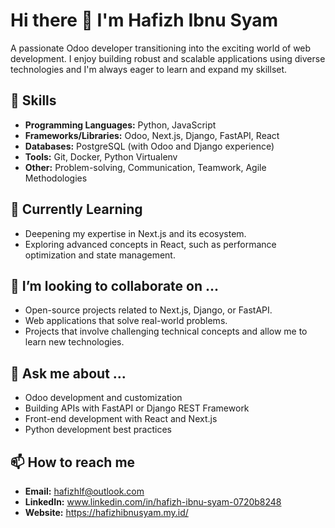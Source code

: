 # Hi there 👋 I'm Hafizh Ibnu Syam

A passionate Odoo developer transitioning into the exciting world of web development.  I enjoy building robust and scalable applications using diverse technologies and I'm always eager to learn and expand my skillset.

## 🚀 Skills

* **Programming Languages:** Python, JavaScript
* **Frameworks/Libraries:** Odoo, Next.js, Django, FastAPI, React
* **Databases:** PostgreSQL (with Odoo and Django experience)
* **Tools:** Git, Docker, Python Virtualenv
* **Other:** Problem-solving, Communication, Teamwork, Agile Methodologies


## 🌱 Currently Learning

* Deepening my expertise in Next.js and its ecosystem.
* Exploring advanced concepts in React, such as performance optimization and state management.


## 👯 I’m looking to collaborate on ...

* Open-source projects related to Next.js, Django, or FastAPI.
* Web applications that solve real-world problems.
* Projects that involve challenging technical concepts and allow me to learn new technologies.


## 🤔 Ask me about ...

* Odoo development and customization
* Building APIs with FastAPI or Django REST Framework
* Front-end development with React and Next.js
* Python development best practices


## 📫 How to reach me

* **Email:** hafizhlf@outlook.com
* **LinkedIn:** www.linkedin.com/in/hafizh-ibnu-syam-0720b8248
* **Website:** https://hafizhibnusyam.my.id/
